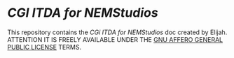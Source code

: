# *CGI ITDA for NEMStudios*

This repository contains the *CGi ITDA for NEMStudios* doc created by Elijah. ATTENTION IT IS FREELY AVAILABLE UNDER THE [GNU AFFERO GENERAL PUBLIC LICENSE](https://opensource.org/licenses/agpl-v3.html) TERMS.
